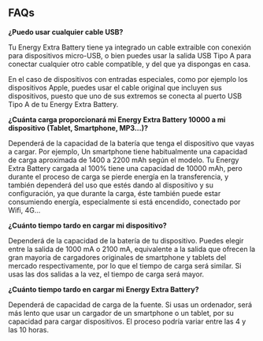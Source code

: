 ## FAQs

**¿Puedo usar cualquier cable USB?**

Tu Energy Extra Battery tiene ya integrado un cable extraible con conexión para dispositivos micro-USB, o bien puedes usar la salida USB Tipo A para conectar cualquier otro cable compatible, y del que ya dispongas en casa.

En el caso de dispositivos con entradas especiales, como por ejemplo los dispositivos Apple, puedes usar el cable original que incluyen sus dispositivos, puesto que uno de sus extremos se conecta al puerto USB Tipo A de tu Energy Extra Battery.

**¿Cuánta carga proporcionará mi Energy Extra Battery 10000 a mi dispositivo (Tablet, Smartphone, MP3…)?**

Dependerá de la capacidad de la batería que tenga el dispositivo que vayas a cargar.
Por ejemplo, Un smartphone tiene habitualmente una capacidad de carga aproximada de 1400 a 2200 mAh según el modelo.
Tu Energy Extra Battery cargada al 100% tiene una capacidad de 10000 mAh, pero durante el proceso de carga se pierde energía en la transferencia, y también dependerá del uso que estés dando al dispositivo y su configuración, ya que durante la carga, éste también puede estar consumiendo energía, especialmente si está encendido, conectado por Wifi, 4G...

**¿Cuánto tiempo tardo en cargar mi dispositivo?**

Dependerá de la capacidad de la batería de tu dispositivo. Puedes elegir entre la salida de 1000 mA o 2100 mA, equivalente a la salida que ofrecen la gran mayoria de cargadores originales de smartphone y tablets del mercado respectivamente, por lo que el tiempo de carga será similar. Si usas las dos salidas a la vez, el tiempo de carga será mayor.

**¿Cuánto tiempo tardo en cargar mi Energy Extra Battery?**

Dependerá de capacidad de carga de la fuente. Si usas un ordenador, será más lento que usar un cargador de un smartphone o un tablet, por su capacidad para cargar dispositivos. El proceso podría variar entre las 4 y las 10 horas.



